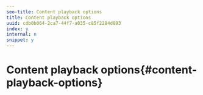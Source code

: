 ```yaml
---
seo-title: Content playback options
title: Content playback options
uuid: cdb0b064-2ca7-44f7-a035-c85f2284d893
index: y
internal: n
snippet: y
---
```


# Content playback options{#content-playback-options}

